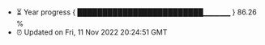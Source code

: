 - ⏳ Year progress { █████████████████████████▁▁▁▁▁ } 86.26 %
- ⏰ Updated on Fri, 11 Nov 2022 20:24:51 GMT

